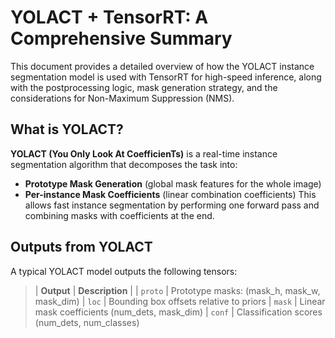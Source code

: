 # YOLACT + TensorRT: A Comprehensive Summary
This document provides a detailed overview of how the YOLACT instance segmentation model is used with TensorRT for high-speed inference, along with the postprocessing logic, mask generation strategy, and the considerations for Non-Maximum Suppression (NMS).
## What is YOLACT?
**YOLACT (You Only Look At CoefficienTs)**  is a real-time instance segmentation algorithm that decomposes the task into:
- **Prototype Mask Generation** (global mask features for the whole image)
- **Per-instance Mask Coefficients** (linear combination coefficients)
This allows fast instance segmentation by performing one forward pass and combining masks with coefficients at the end.
## Outputs from YOLACT
A typical YOLACT model outputs the following tensors:
> | **Output** | **Description** |
> | `proto` | Prototype masks: (mask_h, mask_w, mask_dim)
> | `loc`   | Bounding box offsets relative to priors
> | `mask`  | Linear mask coefficients (num_dets, mask_dim)
> | `conf`  | Classification scores (num_dets, num_classes)

